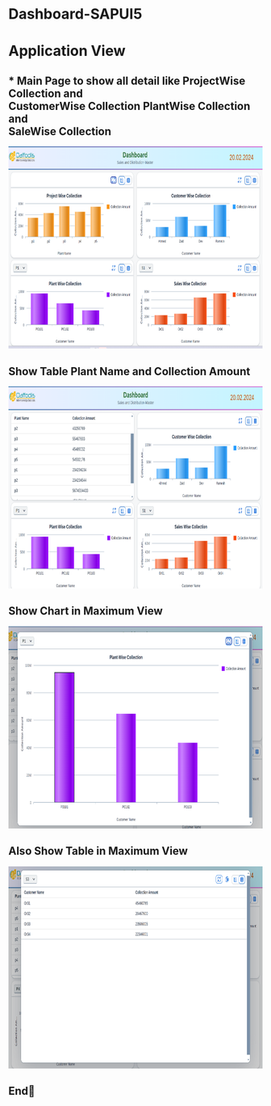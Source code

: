 # Dashboard-SAPUI5
<h1>Application View </h1>
<h2>* Main Page to show all detail like ProjectWise Collection and</br> CustomerWise Collection </</br> PlantWise Collection and </br>SaleWise Collection</h2>
<img src="./Images/Main.png" alt="Second Page" width="700" height="400">
<h2>Show Table Plant Name and Collection Amount </h2>
<img src="./Images/ViewTableSection.png" alt="Second Page" width="700" height="400">
<h2> Show Chart in Maximum View </h2>
<img src="./Images/ViewChart.png" alt="Second Page" width="700" height="400">
<h2>Also Show Table in Maximum View </h2>
<img src="./Images/ViewTableMax.png" alt="Second Page" width="700" height="400">
<h2>End🫡</h2>